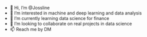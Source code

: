 - 👋 Hi, I’m @Jossline
- 👀 I’m interested in machine and deep learning and data analysis
- 🌱 I’m currently learning data science for finance
- 💞️ I’m looking to collaborate on real projects in data science
- 📫 Reach me by DM 
